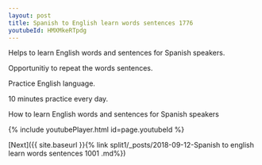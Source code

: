 ```yaml
---
layout: post
title: Spanish to English learn words sentences 1776 
youtubeId: HMXMkeRTpdg
---
```

 
 
Helps to learn English words and sentences for Spanish speakers.

Opportunitiy to repeat the words sentences. 

Practice English language. 
 
10 minutes practice every day. 
 
How to learn English words and sentences for Spanish speakers 
 
{% include youtubePlayer.html id=page.youtubeId %}
 
 
[Next]({{ site.baseurl }}{% link  split1/_posts/2018-09-12-Spanish to english learn words sentences 1001 .md%})
 
